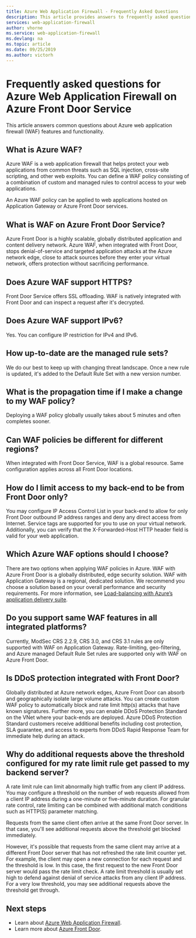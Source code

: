 ```yaml
---
title: Azure Web Application Firewall - Frequently Asked Questions
description: This article provides answers to frequently asked questions about Web Application Firewall on Azure Front Door Service
services: web-application-firewall
author: vhorne
ms.service: web-application-firewall
ms.devlang: na
ms.topic: article
ms.date: 09/25/2019
ms.author: victorh
---
```


# Frequently asked questions for Azure Web Application Firewall on Azure Front Door Service

This article answers common questions about Azure web application firewall (WAF) features and functionality. 

## What is Azure WAF?

Azure WAF is a web application firewall that helps protect your web applications from common threats such as SQL injection, cross-site scripting, and other web exploits. You can define a WAF policy consisting of a combination of custom and managed rules to control access to your web applications.

An Azure WAF policy can be applied to web applications hosted on Application Gateway or Azure Front Door services.

## What is WAF on Azure Front Door Service? 

Azure Front Door is a highly scalable, globally distributed application and content delivery network. Azure WAF, when integrated with Front Door, stops denial-of-service and targeted application attacks at the Azure network edge, close to attack sources before they enter your virtual network, offers protection without sacrificing performance.

## Does Azure WAF support HTTPS?

Front Door Service offers SSL offloading. WAF is natively integrated with Front Door and can inspect a request after it's decrypted.

## Does Azure WAF support IPv6?

Yes. You can configure IP restriction for IPv4 and IPv6.

## How up-to-date are the managed rule sets?

We do our best to keep up with changing threat landscape. Once a new rule is updated, it's added to the Default Rule Set with a new version number.

## What is the propagation time if I make a change to my WAF policy?

Deploying a WAF policy globally usually takes about 5 minutes and often completes sooner.

## Can WAF policies be different for different regions?

When integrated with Front Door Service, WAF is a global resource. Same configuration applies across all Front Door locations.
 
## How do I limit access to my back-end to be from Front Door only?

You may configure IP Access Control List in your back-end to allow for only Front Door outbound IP address ranges and deny any direct access from Internet. Service tags are supported for you to use on your virtual network. Additionally, you can verify that the X-Forwarded-Host HTTP header field is valid for your web application.

## Which Azure WAF options should I choose?

There are two options when applying WAF policies in Azure. WAF with Azure Front Door is a globally distributed, edge security solution. WAF with Application Gateway is a regional, dedicated solution. We recommend you choose a solution based on your overall performance and security requirements. For more information, see [Load-balancing with Azure’s application delivery suite](https://docs.microsoft.com/azure/frontdoor/front-door-lb-with-azure-app-delivery-suite).


## Do you support same WAF features in all integrated platforms?

Currently, ModSec CRS 2.2.9, CRS 3.0, and CRS 3.1 rules are only supported with WAF on Application Gateway. Rate-limiting, geo-filtering, and Azure managed Default Rule Set rules are supported only with WAF on Azure Front Door.

## Is DDoS protection integrated with Front Door? 

Globally distributed at Azure network edges, Azure Front Door can absorb and geographically isolate large volume attacks. You can create custom WAF policy to automatically block and rate limit http(s) attacks that have known signatures. Further more, you can enable DDoS Protection Standard on the VNet where your back-ends are deployed. Azure DDoS Protection Standard customers receive additional benefits including cost protection, SLA guarantee, and access to experts from DDoS Rapid Response Team for immediate help during an attack.

## Why do additional requests above the threshold configured for my rate limit rule get passed to my backend server?

A rate limit rule can limit abnormally high traffic from any client IP address. You may configure a threshold on the number of web requests allowed from a client IP address during a one-minute or five-minute duration. For granular rate control, rate limiting can be combined with additional match conditions such as HTTP(S) parameter matching. 

Requests from the same client often arrive at the same Front Door server. In that case, you'll see additional requests above the threshold get blocked immediately. 

However, it's possible that requests from the same client may arrive at a different Front Door server that has not refreshed the rate limit counter yet. For example, the client may open a new connection for each request and the threshold is low. In this case, the first request to the new Front Door server would pass the rate limit check. A rate limit threshold is usually set high to defend against denial of service attacks from any client IP address. For a very low threshold, you may see additional requests above the threshold get through.

## Next steps

- Learn about [Azure Web Application Firewall](../overview.md).
- Learn more about [Azure Front Door](../../frontdoor/front-door-overview.md).
